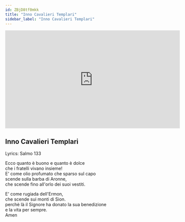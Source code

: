 ```yaml
---
id: ZBjD8tf0mkk
title: "Inno Cavalieri Templari"
sidebar_label: "Inno Cavalieri Templari"
---
```


<div class="video-float-container">
  <iframe
    width="560"
    height="315"
    src="https://www.youtube.com/embed/ZBjD8tf0mkk"
    title="YouTube video player"
    frameborder="0"
    allow="accelerometer; autoplay; clipboard-write; encrypted-media; gyroscope; picture-in-picture; web-share"
    referrerpolicy="strict-origin-when-cross-origin"
    allowfullscreen
  ></iframe>
</div>

## Inno Cavalieri Templari

Lyrics: Salmo 133

Ecco quanto è buono e quanto è dolce  
che i fratelli vivano insieme!  
E' come olio profumato che sparso sul capo   
scende sulla barba di Aronne,  
che scende fino all'orlo dei suoi vestiti.

E' come rugiada dell'Ermon,  
che scende sui monti di Sion.  
perchè là il Signore ha donato la sua  benedizione  
e la vita per sempre.  
Amen
